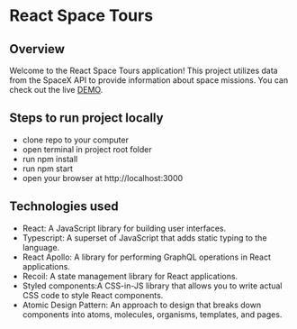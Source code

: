 # React Space Tours

## Overview

Welcome to the React Space Tours application! 
This project utilizes data from the SpaceX API to provide information about space missions. 
You can check out the live [DEMO](https://yuliabakun.github.io/react_space-tours/).

## Steps to run project locally

* clone repo to your computer
* open terminal in project root folder
* run npm install
* run npm start
* open your browser at http://localhost:3000

## Technologies used

* React: A JavaScript library for building user interfaces.
* Typescript: A superset of JavaScript that adds static typing to the language.
* React Apollo: A library for performing GraphQL operations in React applications.
* Recoil: A state management library for React applications.
* Styled components:A CSS-in-JS library that allows you to write actual CSS code to style React components. 
* Atomic Design Pattern: An approach to design that breaks down components into atoms, molecules, organisms, templates, and pages.
